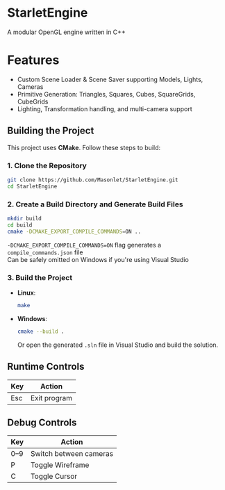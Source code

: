 # StarletEngine
A modular OpenGL engine written in C++

# Features
- Custom Scene Loader & Scene Saver supporting Models, Lights, Cameras
- Primitive Generation: Triangles, Squares, Cubes, SquareGrids, CubeGrids
- Lighting, Transformation handling, and multi-camera support

## Building the Project
This project uses **CMake**. Follow these steps to build:

### 1. Clone the Repository
```bash
git clone https://github.com/Masonlet/StarletEngine.git
cd StarletEngine
```

### 2. Create a Build Directory and Generate Build Files
```bash
mkdir build
cd build 
cmake -DCMAKE_EXPORT_COMPILE_COMMANDS=ON ..
```
`-DCMAKE_EXPORT_COMPILE_COMMANDS=ON` flag generates a `compile_commands.json` file  
Can be safely omitted on Windows if you're using Visual Studio

### 3. Build the Project
- **Linux**:
  ```bash
  make
  ```

- **Windows**:
  ```bash
  cmake --build .
  ```
  Or open the generated `.sln` file in Visual Studio and build the solution.

## Runtime Controls  
| **Key**       | **Action**             |
| ------------- | ---------------------- |
| Esc           | Exit program           |


## Debug Controls
| **Key**       | **Action**             |
| ------------- | ---------------------- |
| 0–9           | Switch between cameras |
| P             | Toggle Wireframe       |
| C             | Toggle Cursor          |
